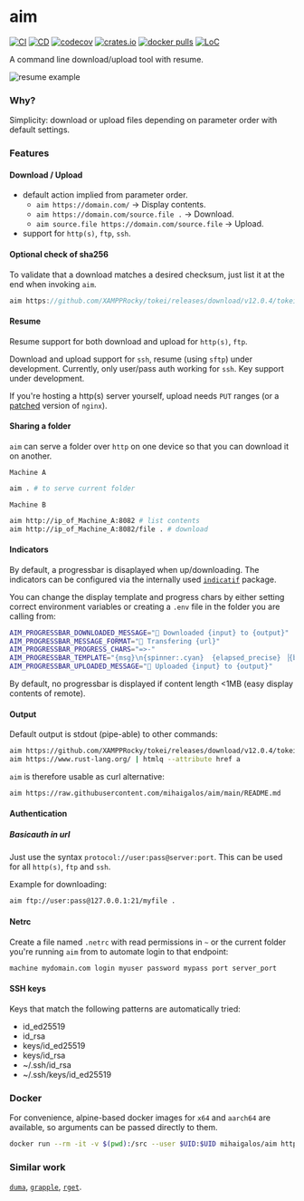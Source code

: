 # aim
[![CI](https://github.com/mihaigalos/aim/actions/workflows/ci.yaml/badge.svg)](https://github.com/mihaigalos/aim/actions/workflows/ci.yaml)
[![CD](https://github.com/mihaigalos/aim/actions/workflows/cd.yaml/badge.svg)](https://github.com/mihaigalos/aim/actions/workflows/cd.yaml)
[![codecov](https://codecov.io/gh/mihaigalos/aim/branch/main/graph/badge.svg?token=CYCF96JIOH)](https://codecov.io/gh/mihaigalos/aim)
[![crates.io](https://img.shields.io/crates/d/aim.svg)](https://crates.io/crates/aim)
[![docker pulls](https://img.shields.io/docker/pulls/mihaigalos/aim)](https://hub.docker.com/r/mihaigalos/aim)
[![LoC](https://tokei.rs/b1/github/mihaigalos/aim)](https://github.com/mihaigalos/aim)

A command line download/upload tool with resume.

![resume example](screenshots/aim.gif)

### Why?
Simplicity: download or upload files depending on parameter order with default settings.

### Features

#### Download / Upload
* default action implied from parameter order.
  * `aim https://domain.com/` -> Display contents.
  * `aim https://domain.com/source.file .` -> Download.
  * `aim source.file https://domain.com/source.file` -> Upload.
* support for `http(s)`, `ftp`, `ssh`.

#### Optional check of sha256
To validate that a download matches a desired checksum, just list it at the end when invoking `aim`. 
```rust
aim https://github.com/XAMPPRocky/tokei/releases/download/v12.0.4/tokei-x86_64-unknown-linux-gnu.tar.gz . 0e0f0d7139c8c7e3ff20cb243e94bc5993517d88e8be8d59129730607d5c631b
```

#### Resume
Resume support for both download and upload for `http(s)`, `ftp`.

Download and upload support for `ssh`, resume (using `sftp`) under development.
Currently, only user/pass auth working for `ssh`. Key support under development.

If you're hosting a http(s) server yourself, upload needs `PUT` ranges (or a [patched](https://github.com/arut/nginx-patches) version of `nginx`).

#### Sharing a folder
`aim` can serve a folder over `http` on one device so that you can download it on another.

`Machine A`
```bash
aim . # to serve current folder
```

`Machine B`
```bash
aim http://ip_of_Machine_A:8082 # list contents
aim http://ip_of_Machine_A:8082/file . # download
```

#### Indicators
By default, a progressbar is disaplayed when up/downloading. The indicators can be configured via the internally used [`indicatif`](https://crates.io/crates/indicatif) package.

You can change the display template and progress chars by either setting correct environment variables or creating a `.env` file in the folder you are calling from:
```bash
AIM_PROGRESSBAR_DOWNLOADED_MESSAGE="🎯 Downloaded {input} to {output}"
AIM_PROGRESSBAR_MESSAGE_FORMAT="🎯 Transfering {url}"
AIM_PROGRESSBAR_PROGRESS_CHARS="=>-"
AIM_PROGRESSBAR_TEMPLATE="{msg}\n{spinner:.cyan}  {elapsed_precise} ▕{bar:.white}▏ {bytes}/{total_bytes}  {bytes_per_sec}  ETA {eta}."
AIM_PROGRESSBAR_UPLOADED_MESSAGE="🎯 Uploaded {input} to {output}"
```

By default, no progressbar is displayed if content length <1MB (easy display contents of remote).

#### Output

Default output is stdout (pipe-able) to other commands:
```bash
aim https://github.com/XAMPPRocky/tokei/releases/download/v12.0.4/tokei-x86_64-unknown-linux-gnu.tar.gz | tar xvz
aim https://www.rust-lang.org/ | htmlq --attribute href a
```
`aim` is therefore usable as curl alternative:
```bash
aim https://raw.githubusercontent.com/mihaigalos/aim/main/README.md
```
#### Authentication

##### Basicauth in url

Just use the syntax `protocol://user:pass@server:port`. This can be used for all `http(s)`, `ftp` and `ssh`.

Example for downloading:

```bash
aim ftp://user:pass@127.0.0.1:21/myfile .
```

#### Netrc

Create a file named `.netrc` with read permissions in `~` or the current folder you're running `aim` from to automate login to that endpoint:
```bash
machine mydomain.com login myuser password mypass port server_port
```

#### SSH keys

Keys that match the following patterns are automatically tried:
* id_ed25519
* id_rsa
* keys/id_ed25519
* keys/id_rsa
* ~/.ssh/id_rsa
* ~/.ssh/keys/id_ed25519

### Docker

For convenience, alpine-based docker images for `x64` and `aarch64` are available, so arguments can be passed directly to them.

```bash
docker run --rm -it -v $(pwd):/src --user $UID:$UID mihaigalos/aim https://raw.githubusercontent.com/mihaigalos/aim/main/LICENSE.md
```
### Similar work
[`duma`](https://github.com/mattgathu/duma), [`grapple`](https://github.com/daveallie/grapple), [`rget`](https://github.com/Arcterus/rget).
